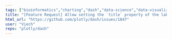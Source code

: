 ```yaml
---
tags: ["bioinformatics","charting","dash","data-science","data-visualization","documentation-needed","finance","flask","gui-framework","jupyter","modeling","plotly","plotly-dash","productivity","python","react","rstats","technical-computing","web-app"]
title: "[Feature Request] Allow setting the `title` property of the label surrounding the `RadioItem` and `Checklist` choices."
html_url: "https://github.com/plotly/dash/issues/1847"
user: "Viech"
repo: "plotly/dash"
---
```


